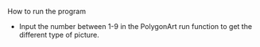 How to run the program
- Input the number between 1-9 in the PolygonArt run function to get the different type of picture.